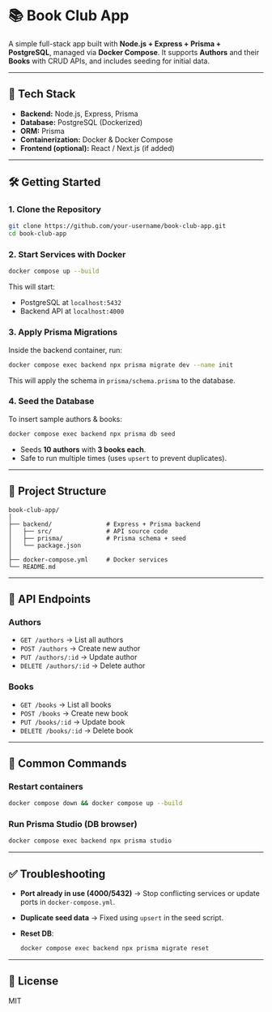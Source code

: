 # 📚 Book Club App

A simple full-stack app built with **Node.js + Express + Prisma + PostgreSQL**, managed via **Docker Compose**.
It supports **Authors** and their **Books** with CRUD APIs, and includes seeding for initial data.

---

## 🚀 Tech Stack

- **Backend:** Node.js, Express, Prisma
- **Database:** PostgreSQL (Dockerized)
- **ORM:** Prisma
- **Containerization:** Docker & Docker Compose
- **Frontend (optional):** React / Next.js (if added)

---

## 🛠️ Getting Started

### 1. Clone the Repository

```bash
git clone https://github.com/your-username/book-club-app.git
cd book-club-app
```

### 2. Start Services with Docker

```bash
docker compose up --build
```

This will start:

- PostgreSQL at `localhost:5432`
- Backend API at `localhost:4000`

### 3. Apply Prisma Migrations

Inside the backend container, run:

```bash
docker compose exec backend npx prisma migrate dev --name init
```

This will apply the schema in `prisma/schema.prisma` to the database.

### 4. Seed the Database

To insert sample authors & books:

```bash
docker compose exec backend npx prisma db seed
```

- Seeds **10 authors** with **3 books each**.
- Safe to run multiple times (uses `upsert` to prevent duplicates).

---

## 📂 Project Structure

```
book-club-app/
│
├── backend/               # Express + Prisma backend
│   ├── src/               # API source code
│   ├── prisma/            # Prisma schema + seed
│   └── package.json
│
├── docker-compose.yml     # Docker services
└── README.md
```

---

## 📡 API Endpoints

### Authors

- `GET /authors` → List all authors
- `POST /authors` → Create new author
- `PUT /authors/:id` → Update author
- `DELETE /authors/:id` → Delete author

### Books

- `GET /books` → List all books
- `POST /books` → Create new book
- `PUT /books/:id` → Update book
- `DELETE /books/:id` → Delete book

---

## 🔧 Common Commands

### Restart containers

```bash
docker compose down && docker compose up --build
```

### Run Prisma Studio (DB browser)

```bash
docker compose exec backend npx prisma studio
```

---

## ✅ Troubleshooting

- **Port already in use (4000/5432)** → Stop conflicting services or update ports in `docker-compose.yml`.
- **Duplicate seed data** → Fixed using `upsert` in the seed script.
- **Reset DB**:

  ```bash
  docker compose exec backend npx prisma migrate reset
  ```

---

## 📜 License

MIT
